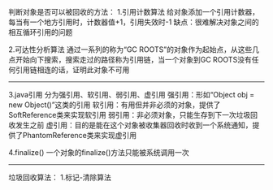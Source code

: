 判断对象是否可以被回收的方法：
1.引用计数算法
    给对象添加一个引用计数器，每当有一个地方引用时，计数器值+1，引用失效时-1
    缺点：很难解决对象之间的相互循环引用的问题
    
2.可达性分析算法
    通过一系列的称为“GC ROOTS”的对象作为起始点，从这些几点开始向下搜索，搜索走过的路径称为引用链，当一个对象到GC ROOTS没有任何引用链相连的话，证明此对象不可用

-----------------------------------------------------------------------------------------
 
3.java引用
    分为强引用、软引用、弱引用、虚引用
    强引用：形如“Object obj = new Object()”这类的引用
    软引用：有用但并非必须的对象，提供了SoftReference类来实现软引用
    弱引用：非必须对象，只能生存到下一次垃圾回收发生之前
    虚引用：目的是能在这个对象被收集器回收时收到一个系统通知，提供了PhantomReference类来实现虚引用

4.finalize()
    一个对象的finalize()方法只能被系统调用一次
    
    
-------------------------------

垃圾回收算法：
1.标记-清除算法
